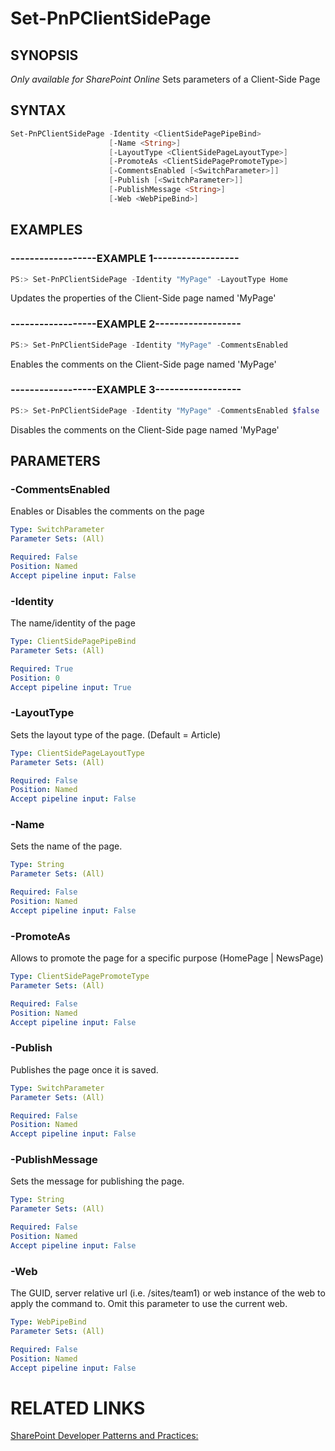 # Set-PnPClientSidePage

## SYNOPSIS
*Only available for SharePoint Online*
Sets parameters of a Client-Side Page

## SYNTAX 

```powershell
Set-PnPClientSidePage -Identity <ClientSidePagePipeBind>
                      [-Name <String>]
                      [-LayoutType <ClientSidePageLayoutType>]
                      [-PromoteAs <ClientSidePagePromoteType>]
                      [-CommentsEnabled [<SwitchParameter>]]
                      [-Publish [<SwitchParameter>]]
                      [-PublishMessage <String>]
                      [-Web <WebPipeBind>]
```


## EXAMPLES

### ------------------EXAMPLE 1------------------
```powershell
PS:> Set-PnPClientSidePage -Identity "MyPage" -LayoutType Home
```

Updates the properties of the Client-Side page named 'MyPage'

### ------------------EXAMPLE 2------------------
```powershell
PS:> Set-PnPClientSidePage -Identity "MyPage" -CommentsEnabled
```

Enables the comments on the Client-Side page named 'MyPage'

### ------------------EXAMPLE 3------------------
```powershell
PS:> Set-PnPClientSidePage -Identity "MyPage" -CommentsEnabled $false
```

Disables the comments on the Client-Side page named 'MyPage'

## PARAMETERS

### -CommentsEnabled
Enables or Disables the comments on the page

```yaml
Type: SwitchParameter
Parameter Sets: (All)

Required: False
Position: Named
Accept pipeline input: False
```

### -Identity
The name/identity of the page

```yaml
Type: ClientSidePagePipeBind
Parameter Sets: (All)

Required: True
Position: 0
Accept pipeline input: True
```

### -LayoutType
Sets the layout type of the page. (Default = Article)

```yaml
Type: ClientSidePageLayoutType
Parameter Sets: (All)

Required: False
Position: Named
Accept pipeline input: False
```

### -Name
Sets the name of the page.

```yaml
Type: String
Parameter Sets: (All)

Required: False
Position: Named
Accept pipeline input: False
```

### -PromoteAs
Allows to promote the page for a specific purpose (HomePage | NewsPage)

```yaml
Type: ClientSidePagePromoteType
Parameter Sets: (All)

Required: False
Position: Named
Accept pipeline input: False
```

### -Publish
Publishes the page once it is saved.

```yaml
Type: SwitchParameter
Parameter Sets: (All)

Required: False
Position: Named
Accept pipeline input: False
```

### -PublishMessage
Sets the message for publishing the page.

```yaml
Type: String
Parameter Sets: (All)

Required: False
Position: Named
Accept pipeline input: False
```

### -Web
The GUID, server relative url (i.e. /sites/team1) or web instance of the web to apply the command to. Omit this parameter to use the current web.

```yaml
Type: WebPipeBind
Parameter Sets: (All)

Required: False
Position: Named
Accept pipeline input: False
```

# RELATED LINKS

[SharePoint Developer Patterns and Practices:](http://aka.ms/sppnp)